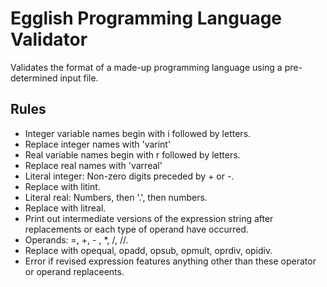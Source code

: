 # Egglish Programming Language Validator

Validates the format of a made-up programming language using a pre-determined input file.

## Rules
- Integer variable names begin with i followed by letters.
- Replace integer names with 'varint'
- Real variable names begin with r followed by letters.
- Replace real names with 'varreal'
- Literal integer: Non-zero digits preceded by + or -.
- Replace with litint.
- Literal real: Numbers, then '.', then numbers.
- Replace with litreal.
- Print out intermediate versions of the expression string after replacements or each type of operand have occurred.
- Operands: =, +, - , *, /, //.
- Replace with opequal, opadd, opsub, opmult, oprdiv, opidiv.
- Error if revised expression features anything other than these operator or operand replaceents.
